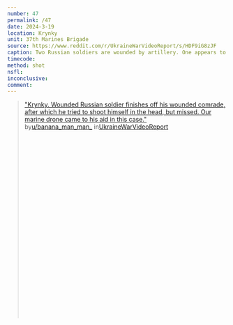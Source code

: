 ```yaml
---
number: 47
permalink: /47
date: 2024-3-19
location: Krynky
unit: 37th Marines Brigade
source: https://www.reddit.com/r/UkraineWarVideoReport/s/HDF9iG8zJF
caption: Two Russian soldiers are wounded by artillery. One appears to mercy kill his comrade before unsuccessfully shooting himself
timecode: 
method: shot
nsfl: 
inconclusive: 
comment: 
---
```

<blockquote class="reddit-embed-bq" style="height:500px" data-embed-height="586"><a href="https://www.reddit.com/r/UkraineWarVideoReport/comments/1bilus4/krynky_wounded_russian_soldier_finishes_off_his/">"Krynky. Wounded Russian soldier finishes off his wounded comrade, after which he tried to shoot himself in the head, but missed. Our marine drone came to his aid in this case."</a><br> by<a href="https://www.reddit.com/user/banana_man_man_/">u/banana_man_man_</a> in<a href="https://www.reddit.com/r/UkraineWarVideoReport/">UkraineWarVideoReport</a></blockquote><script async="" src="https://embed.reddit.com/widgets.js" charset="UTF-8"></script>
